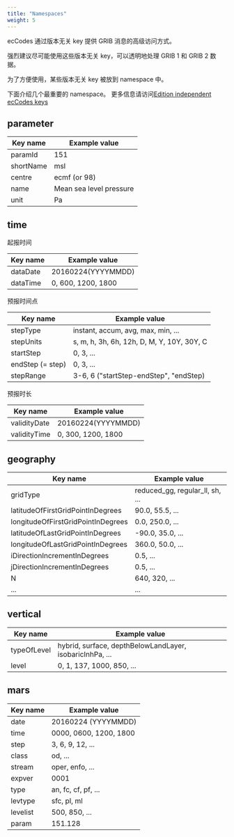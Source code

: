 ```yaml
---
title: "Namespaces"
weight: 5
---
```


ecCodes 通过版本无关 key 提供 GRIB 消息的高级访问方式。

强烈建议尽可能使用这些版本无关 key，可以透明地处理 GRIB 1 和 GRIB 2 数据。

为了方便使用，某些版本无关 key 被放到 namespace 中。

下面介绍几个最重要的 namespace。
更多信息请访问[Edition independent ecCodes keys](https://apps.ecmwf.int/codes/grib/format/edition-independent/)

## parameter

Key name | Example value
---------|--------------
paramId  | 151
shortName | msl
centre | ecmf (or 98)
name | Mean sea level pressure
unit | Pa

## time

起报时间

Key name | Example value
---------|--------------
dataDate | 20160224(YYYYMMDD)
dataTime | 0, 600, 1200, 1800

预报时间点

Key name | Example value
---------|--------------
stepType | instant, accum, avg, max, min, ...
stepUnits | s, m, h, 3h, 6h, 12h, D, M, Y, 10Y, 30Y, C
startStep | 0, 3, ...
endStep (= step) | 0, 3, ...
stepRange | 3-6, 6 ("startStep-endStep", "endStep)

预报时长

Key name | Example value
---------|--------------
validityDate | 20160224(YYYYMMDD)
validityTime | 0, 300, 1200, 1800

## geography

Key name | Example value
---------|--------------
gridType | reduced_gg, regular_ll, sh, ...
latitudeOfFirstGridPointInDegrees | 90.0, 55.5, ...
longitudeOfFirstGridPointInDegrees | 0.0, 250.0, ...
latitudeOfLastGridPointInDegrees | -90.0, 35.0, ...
longitudeOfLastGridPointInDegrees | 360.0, 50.0, ...
iDirectionIncrementInDegrees | 0.5, ...
jDirectionIncrementInDegrees | 0.5, ...
N | 640, 320, ...
... | ...

## vertical

Key name | Example value
---------|--------------
typeOfLevel | hybrid, surface, depthBelowLandLayer, isobaricInhPa, ...
level | 0, 1, 137, 1000, 850, ...

## mars

Key name | Example value
---------|--------------
date | 20160224 (YYYYMMDD)
time | 0000, 0600, 1200, 1800
step | 3, 6, 9, 12, ...
class | od, ...
stream | oper, enfo, ...
expver | 0001
type | an, fc, cf, pf, ...
levtype | sfc, pl, ml
levelist | 500, 850, ...
param | 151.128
